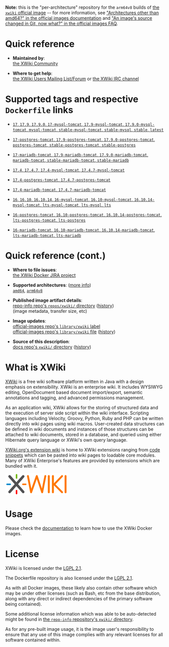 <!--

********************************************************************************

WARNING:

    DO NOT EDIT "xwiki/README.md"

    IT IS AUTO-GENERATED

    (from the other files in "xwiki/" combined with a set of templates)

********************************************************************************

-->

**Note:** this is the "per-architecture" repository for the `arm64v8` builds of [the `xwiki` official image](https://hub.docker.com/_/xwiki) -- for more information, see ["Architectures other than amd64?" in the official images documentation](https://github.com/docker-library/official-images#architectures-other-than-amd64) and ["An image's source changed in Git, now what?" in the official images FAQ](https://github.com/docker-library/faq#an-images-source-changed-in-git-now-what).

# Quick reference

-	**Maintained by**:  
	[the XWiki Community](https://github.com/xwiki-contrib/docker-xwiki)

-	**Where to get help**:  
	[the XWiki Users Mailing List/Forum](http://dev.xwiki.org/xwiki/bin/view/Community/MailingLists) or [the XWiki IRC channel](http://dev.xwiki.org/xwiki/bin/view/Community/IRC)

# Supported tags and respective `Dockerfile` links

-	[`17`, `17.9`, `17.9.0`, `17-mysql-tomcat`, `17.9-mysql-tomcat`, `17.9.0-mysql-tomcat`, `mysql-tomcat`, `stable-mysql-tomcat`, `stable-mysql`, `stable`, `latest`](https://github.com/xwiki-contrib/docker-xwiki/blob/0e8c29920c8f4853e4cb8152f9a3d04e0b164abb/17/mysql-tomcat/Dockerfile)

-	[`17-postgres-tomcat`, `17.9-postgres-tomcat`, `17.9.0-postgres-tomcat`, `postgres-tomcat`, `stable-postgres-tomcat`, `stable-postgres`](https://github.com/xwiki-contrib/docker-xwiki/blob/0e8c29920c8f4853e4cb8152f9a3d04e0b164abb/17/postgres-tomcat/Dockerfile)

-	[`17-mariadb-tomcat`, `17.9-mariadb-tomcat`, `17.9.0-mariadb-tomcat`, `mariadb-tomcat`, `stable-mariadb-tomcat`, `stable-mariadb`](https://github.com/xwiki-contrib/docker-xwiki/blob/0e8c29920c8f4853e4cb8152f9a3d04e0b164abb/17/mariadb-tomcat/Dockerfile)

-	[`17.4`, `17.4.7`, `17.4-mysql-tomcat`, `17.4.7-mysql-tomcat`](https://github.com/xwiki-contrib/docker-xwiki/blob/f5b8a93c46ec436d3540c59f64ad0b7488cdc413/17.4/mysql-tomcat/Dockerfile)

-	[`17.4-postgres-tomcat`, `17.4.7-postgres-tomcat`](https://github.com/xwiki-contrib/docker-xwiki/blob/f5b8a93c46ec436d3540c59f64ad0b7488cdc413/17.4/postgres-tomcat/Dockerfile)

-	[`17.4-mariadb-tomcat`, `17.4.7-mariadb-tomcat`](https://github.com/xwiki-contrib/docker-xwiki/blob/f5b8a93c46ec436d3540c59f64ad0b7488cdc413/17.4/mariadb-tomcat/Dockerfile)

-	[`16`, `16.10`, `16.10.14`, `16-mysql-tomcat`, `16.10-mysql-tomcat`, `16.10.14-mysql-tomcat`, `lts-mysql-tomcat`, `lts-mysql`, `lts`](https://github.com/xwiki-contrib/docker-xwiki/blob/62a954917dc052a551a79ffb0cc2b5397fa0c4ea/16/mysql-tomcat/Dockerfile)

-	[`16-postgres-tomcat`, `16.10-postgres-tomcat`, `16.10.14-postgres-tomcat`, `lts-postgres-tomcat`, `lts-postgres`](https://github.com/xwiki-contrib/docker-xwiki/blob/62a954917dc052a551a79ffb0cc2b5397fa0c4ea/16/postgres-tomcat/Dockerfile)

-	[`16-mariadb-tomcat`, `16.10-mariadb-tomcat`, `16.10.14-mariadb-tomcat`, `lts-mariadb-tomcat`, `lts-mariadb`](https://github.com/xwiki-contrib/docker-xwiki/blob/62a954917dc052a551a79ffb0cc2b5397fa0c4ea/16/mariadb-tomcat/Dockerfile)

# Quick reference (cont.)

-	**Where to file issues**:  
	[the XWiki Docker JIRA project](http://jira.xwiki.org/browse/XDOCKER)

-	**Supported architectures**: ([more info](https://github.com/docker-library/official-images#architectures-other-than-amd64))  
	[`amd64`](https://hub.docker.com/r/amd64/xwiki/), [`arm64v8`](https://hub.docker.com/r/arm64v8/xwiki/)

-	**Published image artifact details**:  
	[repo-info repo's `repos/xwiki/` directory](https://github.com/docker-library/repo-info/blob/master/repos/xwiki) ([history](https://github.com/docker-library/repo-info/commits/master/repos/xwiki))  
	(image metadata, transfer size, etc)

-	**Image updates**:  
	[official-images repo's `library/xwiki` label](https://github.com/docker-library/official-images/issues?q=label%3Alibrary%2Fxwiki)  
	[official-images repo's `library/xwiki` file](https://github.com/docker-library/official-images/blob/master/library/xwiki) ([history](https://github.com/docker-library/official-images/commits/master/library/xwiki))

-	**Source of this description**:  
	[docs repo's `xwiki/` directory](https://github.com/docker-library/docs/tree/master/xwiki) ([history](https://github.com/docker-library/docs/commits/master/xwiki))

# What is XWiki

[XWiki](http://xwiki.org) is a free wiki software platform written in Java with a design emphasis on extensibility. XWiki is an enterprise wiki. It includes WYSIWYG editing, OpenDocument based document import/export, semantic annotations and tagging, and advanced permissions management.

As an application wiki, XWiki allows for the storing of structured data and the execution of server side script within the wiki interface. Scripting languages including Velocity, Groovy, Python, Ruby and PHP can be written directly into wiki pages using wiki macros. User-created data structures can be defined in wiki documents and instances of those structures can be attached to wiki documents, stored in a database, and queried using either Hibernate query language or XWiki's own query language.

[XWiki.org's extension wiki](http://extensions.xwiki.org) is home to XWiki extensions ranging from [code snippets](http://snippets.xwiki.org) which can be pasted into wiki pages to loadable core modules. Many of XWiki Enterprise's features are provided by extensions which are bundled with it.

![logo](https://raw.githubusercontent.com/docker-library/docs/6fb07a8dacbad5cc548b87e4c267823a4aa98660/xwiki/logo.png)

# Usage

Please check the [documentation](https://github.com/xwiki-contrib/docker-xwiki/blob/master/README.md) to learn how to use the XWiki Docker images.

# License

XWiki is licensed under the [LGPL 2.1](https://github.com/xwiki-contrib/docker-xwiki/blob/master/LICENSE).

The Dockerfile repository is also licensed under the [LGPL 2.1](https://github.com/xwiki-contrib/docker-xwiki/blob/master/LICENSE).

As with all Docker images, these likely also contain other software which may be under other licenses (such as Bash, etc from the base distribution, along with any direct or indirect dependencies of the primary software being contained).

Some additional license information which was able to be auto-detected might be found in [the `repo-info` repository's `xwiki/` directory](https://github.com/docker-library/repo-info/tree/master/repos/xwiki).

As for any pre-built image usage, it is the image user's responsibility to ensure that any use of this image complies with any relevant licenses for all software contained within.
